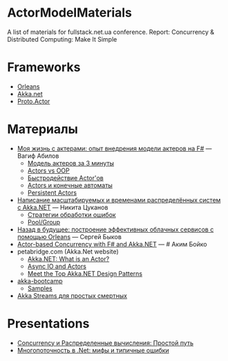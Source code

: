 
# ActorModelMaterials
A list of materials for fullstack.net.ua conference. 
Report: Concurrency &amp; Distributed Computing: Make It Simple
# Frameworks
- [Orleans](https://dotnet.github.io/orleans/)
- [Akka.net](https://getakka.net/)
- [Proto.Actor](http://proto.actor/)
# Материалы
 - [Моя жизнь с актерами: опыт внедрения модели актеров на F#](https://youtu.be/wRxO5ky7S8g) — Вагиф Абилов
	 - [Модель актеров за 3 минуты](https://youtu.be/wRxO5ky7S8g?t=11m23s)
	 - [Actors vs OOP](https://youtu.be/wRxO5ky7S8g?t=14m)
	 - [Быстродействие Actor'ов](http://imagizer.imageshack.com/img923/5987/rKPY7r.png)
	 - [Actors и конечные автоматы](https://youtu.be/wRxO5ky7S8g?t=18m40s)
	 - [Persistent Actors](https://youtu.be/wRxO5ky7S8g?t=32m33s)
 - [Написание масштабируемых и временами распределённых систем с Akka.NET](https://youtu.be/fwWA6Bugg_c) — Никита Цуканов
	 - [Cтратегии обработки ошибок](https://youtu.be/fwWA6Bugg_c?t=18m21s)
	 - [Pool/Group](https://youtu.be/fwWA6Bugg_c?t=23m42s)
 - [Назад в будущее: построение эффективных облачных сервисов с помощью Orleans](https://youtu.be/OsysS9a53dk) — Сергей Быков
 - [Actor-based Concurrency with F# and Akka.NET](https://youtu.be/LLG8_0XtD4o) — # Аким Бойко
 - petabridge.com (Akka.Net website)
	 - [Akka.NET: What is an Actor?](https://petabridge.com/blog/akkadotnet-what-is-an-actor/)
	 - [Async IO and Actors](https://petabridge.com/blog/akkadotnet-async-actors-using-pipeto/)
	 - [Meet the Top Akka.NET Design Patterns](https://petabridge.com/blog/top-akkadotnet-design-patterns/)
 - [akka-bootcamp](https://github.com/petabridge/akka-bootcamp)
	 - [Samples](https://github.com/petabridge/akkadotnet-code-samples)
 - [Akka Streams для простых смертных](https://habr.com/company/jugru/blog/418639/)
# Presentations
- [Concurrency и Распределенные вычисления: Простой путь](http://prezi.com/551rforeqqem/?utm_campaign=share&utm_medium=copy)
- [Многопоточность в .Net: мифы и типичные ошибки](http://prezi.com/davudyp6m-lc/?utm_campaign=share&utm_medium=copy&rc=ex0share)

